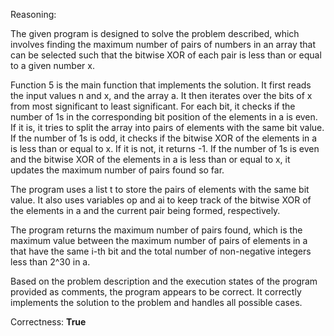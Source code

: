 Reasoning:

The given program is designed to solve the problem described, which involves finding the maximum number of pairs of numbers in an array that can be selected such that the bitwise XOR of each pair is less than or equal to a given number x.

Function 5 is the main function that implements the solution. It first reads the input values n and x, and the array a. It then iterates over the bits of x from most significant to least significant. For each bit, it checks if the number of 1s in the corresponding bit position of the elements in a is even. If it is, it tries to split the array into pairs of elements with the same bit value. If the number of 1s is odd, it checks if the bitwise XOR of the elements in a is less than or equal to x. If it is not, it returns -1. If the number of 1s is even and the bitwise XOR of the elements in a is less than or equal to x, it updates the maximum number of pairs found so far.

The program uses a list t to store the pairs of elements with the same bit value. It also uses variables op and ai to keep track of the bitwise XOR of the elements in a and the current pair being formed, respectively.

The program returns the maximum number of pairs found, which is the maximum value between the maximum number of pairs of elements in a that have the same i-th bit and the total number of non-negative integers less than 2^30 in a.

Based on the problem description and the execution states of the program provided as comments, the program appears to be correct. It correctly implements the solution to the problem and handles all possible cases.

Correctness: **True**